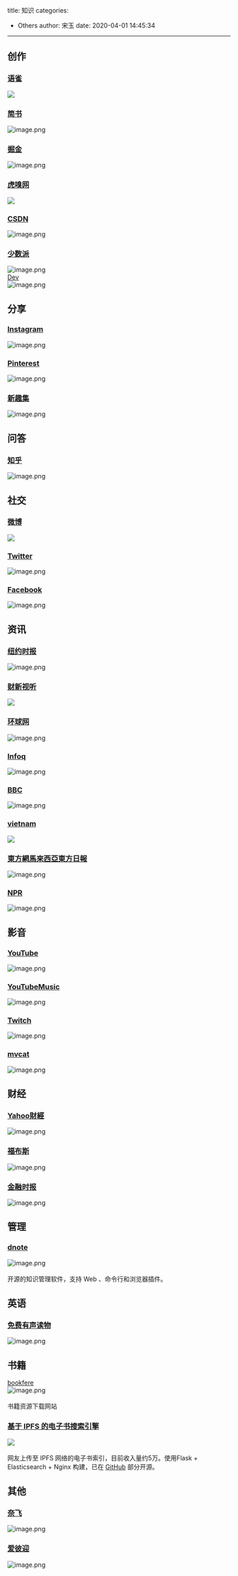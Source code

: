 title: 知识
categories:
 - Others
author: 宋玉
date: 2020-04-01 14:45:34
---

## 创作

### [语雀](https://www.yuque.com/explore/headlines)
![](https://cdn.nlark.com/yuque/0/2020/png/394169/1583846461513-d6cbc68a-a72b-42d7-a83c-fec39036e830.png#align=left&display=inline&height=769&originHeight=769&originWidth=1440&size=0&status=done&style=none&width=1440)

### [简书](https://www.jianshu.com/)
![image.png](https://cdn.nlark.com/yuque/0/2020/png/394169/1583846738490-4bd0743e-c552-4fc5-9a07-a22d4509c02b.png#align=left&display=inline&height=765&name=image.png&originHeight=1530&originWidth=2880&size=655483&status=done&style=none&width=1440)

### [掘金](https://juejin.im/)
![image.png](https://cdn.nlark.com/yuque/0/2020/png/394169/1583846765540-9e1708e2-7391-41d1-8319-5782cf5ff39e.png#align=left&display=inline&height=762&name=image.png&originHeight=1524&originWidth=2880&size=655551&status=done&style=none&width=1440)

### [虎嗅网](https://www.huxiu.com/)
![](https://cdn.nlark.com/yuque/0/2020/png/394169/1583846462188-fc25f623-c5ab-42e9-a7e5-9f8a170a12aa.png#align=left&display=inline&height=769&originHeight=769&originWidth=1440&size=0&status=done&style=none&width=1440)<br />


### [CSDN](https://www.csdn.net/)
![image.png](https://cdn.nlark.com/yuque/0/2020/png/394169/1583846847970-292a01ec-6fac-44c8-9ff9-011cde8bdc23.png#align=left&display=inline&height=764&name=image.png&originHeight=1528&originWidth=2876&size=3067456&status=done&style=none&width=1438)

### [少数派](https://sspai.com/)
![image.png](https://cdn.nlark.com/yuque/0/2020/png/394169/1583847136328-ea7878e8-80e1-425d-9e68-1641b83f008f.png#align=left&display=inline&height=761&name=image.png&originHeight=1522&originWidth=2876&size=1609207&status=done&style=none&width=1438)<br />[Dev](https://dev.to/)<br />![image.png](https://cdn.nlark.com/yuque/0/2020/png/394169/1584075877713-005291ea-0572-4418-9414-caf8cc2885ee.png#align=left&display=inline&height=765&name=image.png&originHeight=1530&originWidth=2880&size=499572&status=done&style=none&width=1440)

## 分享

### [Instagram](https://www.instagram.com/)
![image.png](https://cdn.nlark.com/yuque/0/2020/png/394169/1583976192010-20bc3120-9bd8-48cb-a02e-d3af025b2516.png#align=left&display=inline&height=761&name=image.png&originHeight=1522&originWidth=2880&size=3514966&status=done&style=none&width=1440)<br />


### [Pinterest](https://www.pinterest.co.uk/)
![image.png](https://cdn.nlark.com/yuque/0/2020/png/394169/1583847336769-357d5f11-f773-4d14-bd6d-444a3dac3c00.png#align=left&display=inline&height=762&name=image.png&originHeight=1524&originWidth=2878&size=3503374&status=done&style=none&width=1439)

### [新趣集](https://xinquji.com/)
![image.png](https://cdn.nlark.com/yuque/0/2020/png/394169/1583848392129-37699d9d-ce97-4ffc-aee5-df44ea97bc82.png#align=left&display=inline&height=765&name=image.png&originHeight=1530&originWidth=2868&size=669338&status=done&style=none&width=1434)

## 问答

### [知乎](https://www.zhihu.com/)
![image.png](https://cdn.nlark.com/yuque/0/2020/png/394169/1583846813218-da8733af-83f7-467f-8231-64935f872348.png#align=left&display=inline&height=760&name=image.png&originHeight=1520&originWidth=2876&size=1225298&status=done&style=none&width=1438)<br />


## 社交

### [微博](https://weibo.com/)
![](https://cdn.nlark.com/yuque/0/2020/png/394169/1583846461193-62ee3a9d-a950-4993-bfc4-4674e9fd85f5.png#align=left&display=inline&height=769&originHeight=769&originWidth=1440&size=0&status=done&style=none&width=1440)

### [Twitter](https://twitter.com/home?lang=zh-cn)
![image.png](https://cdn.nlark.com/yuque/0/2020/png/394169/1583847010822-0f49ef8d-7a08-4860-b837-0c6d03b86a61.png#align=left&display=inline&height=762&name=image.png&originHeight=1524&originWidth=2880&size=1418421&status=done&style=none&width=1440)

### [Facebook](https://www.facebook.com/)
![image.png](https://cdn.nlark.com/yuque/0/2020/png/394169/1583847051624-41efeee1-47e9-4399-8936-1f57937efee8.png#align=left&display=inline&height=758&name=image.png&originHeight=1516&originWidth=2876&size=1015156&status=done&style=none&width=1438)

## 资讯

### [纽约时报](https://cn.nytimes.com/)
![image.png](https://cdn.nlark.com/yuque/0/2020/png/394169/1585644840239-73b9dcfd-d411-464f-a68a-1d2df46afe7f.png#align=left&display=inline&height=766&name=image.png&originHeight=1532&originWidth=2878&size=2841072&status=done&style=none&width=1439)

### [财新视听](http://video.caixin.com/)
![](https://cdn.nlark.com/yuque/0/2020/png/394169/1583846461799-bea95d42-4001-4f2a-9373-0b4fb813f3a1.png#align=left&display=inline&height=769&originHeight=769&originWidth=1440&size=0&status=done&style=none&width=1440)

### [环球网](https://www.huanqiu.com/)
![image.png](https://cdn.nlark.com/yuque/0/2020/png/394169/1583848535595-21a5f661-9280-4456-a616-631b331bd506.png#align=left&display=inline&height=762&name=image.png&originHeight=1524&originWidth=2880&size=3748388&status=done&style=none&width=1440)

### [Infoq](https://www.infoq.cn/)
![image.png](https://cdn.nlark.com/yuque/0/2020/png/394169/1583847107492-06ca2420-cf56-4047-b563-5d56961f291c.png#align=left&display=inline&height=763&name=image.png&originHeight=1526&originWidth=2876&size=1338936&status=done&style=none&width=1438)

### [BBC](https://www.bbc.com/)
![image.png](https://cdn.nlark.com/yuque/0/2020/png/394169/1583847212319-f31e690f-8888-49f7-96e8-93b30d935458.png#align=left&display=inline&height=759&name=image.png&originHeight=1518&originWidth=2870&size=5292122&status=done&style=none&width=1435)

### [vietnam](http://cn.vietnam.vn/)
![](https://cdn.nlark.com/yuque/0/2020/png/394169/1583846461524-93969169-c7f8-4720-be19-e4af58f685d3.png#align=left&display=inline&height=769&originHeight=769&originWidth=1440&size=0&status=done&style=none&width=1440)

### [東方網馬來西亞東方日報](https://www.orientaldaily.com.my/news/business/2020/03/09/330303)
![image.png](https://cdn.nlark.com/yuque/0/2020/png/394169/1583847596580-1b67cb08-ea3e-4e50-ab2d-dda74d23e5f6.png#align=left&display=inline&height=761&name=image.png&originHeight=1522&originWidth=2876&size=2603728&status=done&style=none&width=1438)

### [NPR](https://www.npr.org/)
![image.png](https://cdn.nlark.com/yuque/0/2020/png/394169/1583847639297-62276e6b-7912-4282-8dcf-271e14d197a1.png#align=left&display=inline&height=765&name=image.png&originHeight=1530&originWidth=2880&size=3578923&status=done&style=none&width=1440)

## 影音

### [YouTube](https://www.youtube.com/)
![image.png](https://cdn.nlark.com/yuque/0/2020/png/394169/1583847438406-ad79f23c-e8e6-447a-9fa3-3fde17103bd7.png#align=left&display=inline&height=765&name=image.png&originHeight=1530&originWidth=2876&size=3077083&status=done&style=none&width=1438)

### [YouTubeMusic](https://music.youtube.com/tasteprofile)
![image.png](https://cdn.nlark.com/yuque/0/2020/png/394169/1583847656621-68116388-9943-4065-8335-247f1126ffa7.png#align=left&display=inline&height=764&name=image.png&originHeight=1528&originWidth=2880&size=4223604&status=done&style=none&width=1440)

### [Twitch](https://www.twitch.tv/)
![image.png](https://cdn.nlark.com/yuque/0/2020/png/394169/1583847417101-e6c7f3c6-246d-4066-98bd-1a8030e756f2.png#align=left&display=inline&height=766&name=image.png&originHeight=1532&originWidth=2864&size=2553503&status=done&style=none&width=1432)

### [mvcat](http://www.mvcat.com/)
![image.png](https://cdn.nlark.com/yuque/0/2020/png/394169/1584058191489-519d93e1-427e-4fc6-b976-5867f418a5d5.png#align=left&display=inline&height=765&name=image.png&originHeight=1530&originWidth=2880&size=291820&status=done&style=none&width=1440)

## 财经

### [Yahoo財經](https://hk.finance.yahoo.com/)
![image.png](https://cdn.nlark.com/yuque/0/2020/png/394169/1583847671524-f889442a-acfb-4f36-942d-0ba86acd6939.png#align=left&display=inline&height=764&name=image.png&originHeight=1528&originWidth=2878&size=2991385&status=done&style=none&width=1439)

### [福布斯](https://www.forbes.com/)
![image.png](https://cdn.nlark.com/yuque/0/2020/png/394169/1583931216054-4b123d2f-37cf-450b-a05f-9839660939a3.png#align=left&display=inline&height=761&name=image.png&originHeight=1522&originWidth=2878&size=3412216&status=done&style=none&width=1439)

### [金融时报](https://www.ft.com/)
![image.png](https://cdn.nlark.com/yuque/0/2020/png/394169/1585100089130-2f6bbc79-acf2-4a7c-9c5a-4a5b32216f82.png#align=left&display=inline&height=767&name=image.png&originHeight=1534&originWidth=2880&size=1389072&status=done&style=none&width=1440)

## 管理

### [dnote](https://github.com/dnote/dnote)
![image.png](https://cdn.nlark.com/yuque/0/2020/png/394169/1584077509958-275d814f-1de6-4cb4-868c-e0c12d6a7c34.png#align=left&display=inline&height=760&name=image.png&originHeight=1520&originWidth=2870&size=291969&status=done&style=none&width=1435)<br />
<br />开源的知识管理软件，支持 Web 、命令行和浏览器插件。

## 英语

### [免费有声读物](http://www.openculture.com/freeaudiobooks)
![image.png](https://cdn.nlark.com/yuque/0/2020/png/394169/1584077601396-b34f64a0-04aa-49f6-98fd-dd7f2edf9baf.png#align=left&display=inline&height=759&name=image.png&originHeight=1518&originWidth=2880&size=558471&status=done&style=none&width=1440)

## 书籍
[bookfere](https://bookfere.com/)<br />![image.png](https://cdn.nlark.com/yuque/0/2020/png/394169/1585099943203-12e33acf-e738-4dce-8d9e-bbae4fce350f.png#align=left&display=inline&height=766&name=image.png&originHeight=1532&originWidth=2874&size=499935&status=done&style=none&width=1437)<br />
<br />书籍资源下载网站

### [基于 IPFS 的电子书搜索引擎](https://i-book.in/)
![](https://cdn.nlark.com/yuque/0/2020/jpeg/394169/1585723375585-5cac35d6-733f-4edd-a381-ee1995e696c8.jpeg#align=left&display=inline&height=411&originHeight=411&originWidth=700&size=0&status=done&style=none&width=700)<br />
<br />网友上传至 IPFS 网络的电子书索引，目前收入量约5万。使用Flask + Elasticsearch + Nginx 构建，已在 [GitHub](https://github.com/SaltyLeo/i-book.in) 部分开源。

## 其他

### [奈飞](https://www.netflix.com/)
![image.png](https://cdn.nlark.com/yuque/0/2020/png/394169/1585723419941-759d481d-1088-4d63-8165-010111e0301b.png#align=left&display=inline&height=763&name=image.png&originHeight=1526&originWidth=2880&size=7443287&status=done&style=none&width=1440)

### [爱彼迎](https://www.airbnb.cn/)
![image.png](https://cdn.nlark.com/yuque/0/2020/png/394169/1585723520466-79452145-8456-4b4f-a0fd-f61ca36bc54d.png#align=left&display=inline&height=763&name=image.png&originHeight=1526&originWidth=2880&size=3346618&status=done&style=none&width=1440)<br />
<br />

